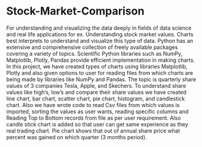 # Stock-Market-Comparison

For understanding and visualizing the data deeply in fields of data science and real life applications for ex. Understanding stock market values. Charts best interprets to understand and visualize this type of data. Python has an extensive and comprehensive collection of freely available packages covering a variety of topics. Scientific Python libraries such as NumPy, Matplotlib, Plotly, Pandas provide efficient implementation in making charts. In this project, we have created types of charts using libraries Matplotlib, Plotly and also given options to user for reading files from which charts are being made by libraries like NumPy and Pandas. The topic is quarterly share values of 3 companies Tesla, Apple, and Skechers. To understand share values like high’s, low’s and compare their share values we have created line chart, bar chart, scatter chart, pie chart, histogram, and candlestick chart. Also we have wrote code to read Csv files from which values is imported, sorting the values as user wants, reading specific columns and Reading Top to Bottom records from file as per user requirement. Also candle stick chart is added so that user can get same experience as they real trading chart. Pie chart shows that out of annual share price what percent was gained on which quarter (3 months period).
